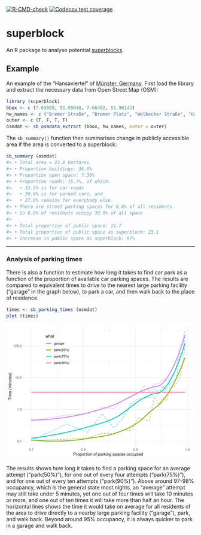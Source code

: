 <!-- README.md is generated from README.Rmd. Please edit that file -->

[![R-CMD-check](https://github.com/UrbanAnalyst/superblock/actions/workflows/R-CMD-check.yaml/badge.svg)](https://github.com/UrbanAnalyst/superblock/actions/workflows/R-CMD-check.yaml)
[![Codecov test
coverage](https://codecov.io/gh/UrbanAnalyst/superblock/graph/badge.svg)](https://app.codecov.io/gh/UrbanAnalyst/superblock)

# superblock

An R package to analyse potential
[superblocks](https://doi.org/10.1016%2Fj.cities.2024.105609).

## Example

An example of the “Hansaviertel” of [Münster,
Germany](https://www.openstreetmap.org/#map=17/51.955569/7.639795).
First load the library and extract the necessary data from Open Street
Map (OSM):

``` r
library (superblock)
bbox <- c (7.63099, 51.95048, 7.66402, 51.96142)
hw_names <- c ("Bremer Straße", "Bremer Platz", "Wolbecker Straße", "Hansaring")
outer <- c (T, F, T, T)
osmdat <- sb_osmdata_extract (bbox, hw_names, outer = outer)
```

The `sb_summary()` function then summarises change in publicly
accessible area if the area is converted to a superblock:

``` r
sb_summary (osmdat)
#> • Total area = 22.8 hectares
#> • Proportion buildings: 36.6%
#> • Proportion open space: 7.36%
#> • Proportion roads: 15.7%, of which:
#>   • 32.5% is for car roads
#>   • 39.9% is for parked cars, and
#>   • 27.6% remains for everybody else.
#> • There are street parking spaces for 8.6% of all residents.
#> • So 8.6% of residents occupy 39.9% of all space
#> 
#> • Total proportion of public space: 11.7
#> • Total proportion of public space as superblock: 23.1
#> • Increase in public space as superblock: 97%
```

------------------------------------------------------------------------

### Analysis of parking times

There is also a function to estimate how long it takes to find car park
as a function of the proportion of available car parking spaces. The
results are compared to equivalent times to drive to the nearest large
parking facility (“garage” in the graph below), to park a car, and then
walk back to the place of residence.

``` r
times <- sb_parking_times (osmdat)
plot (times)
```

<img src="man/figures/README-parking-times-1.png" width="672" />

The results shows how long it takes to find a parking space for an
average attempt (“park(50%)”), for one out of every four attempts
(“park(75%)”), and for one out of every ten attempts (“park(90%)”).
Above around 97-98% occupancy, which is the general state most nights,
an “average” attempt may still take under 5 minutes, yet one out of four
times will take 10 minutes or more, and one out of ten times it will
take more than half an hour. The horizontal lines shows the time it
would take on average for all residents of the area to drive directly to
a nearby large parking facility (“garage”), park, and walk back. Beyond
around 95% occupancy, it is always quicker to park in a garage and walk
back.
